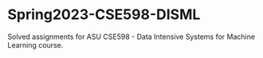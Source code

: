 # Spring2023-CSE598-DISML
Solved assignments for ASU CSE598 - Data Intensive Systems for Machine Learning course.

